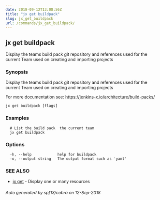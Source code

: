 ```yaml
---
date: 2018-09-12T13:08:56Z
title: "jx get buildpack"
slug: jx_get_buildpack
url: /commands/jx_get_buildpack/
---
```

## jx get buildpack

Display the teams build pack git repository and references used for the current Team used on creating and importing projects

### Synopsis

Display the teams build pack git repository and references used for the current Team used on creating and importing projects 

For more documentation see: https://jenkins-x.io/architecture/build-packs/

```
jx get buildpack [flags]
```

### Examples

```
  # List the build pack  the current team
  jx get buildpack
```

### Options

```
  -h, --help            help for buildpack
  -o, --output string   The output format such as 'yaml'
```

### SEE ALSO

* [jx get](/commands/jx_get/)	 - Display one or many resources

###### Auto generated by spf13/cobra on 12-Sep-2018
